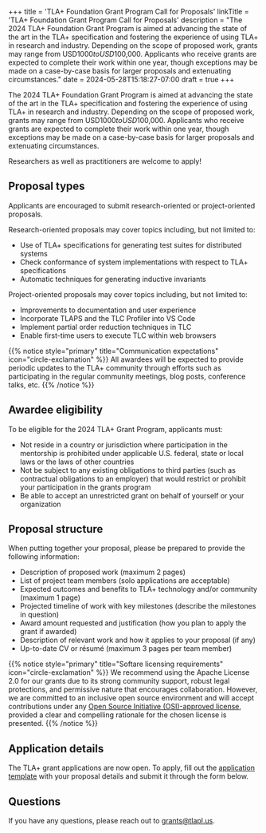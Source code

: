 +++
title = 'TLA+ Foundation Grant Program Call for Proposals'
linkTitle = 'TLA+ Foundation Grant Program Call for Proposals'
description = "The 2024 TLA+ Foundation Grant Program is aimed at advancing the state of the art in the TLA+ specification and fostering the experience of using TLA+ in research and industry. Depending on the scope of proposed work, grants may range from USD$1000 to USD$100,000. Applicants who receive grants are expected to complete their work within one year, though exceptions may be made on a case-by-case basis for larger proposals and extenuating circumstances."
date = 2024-05-28T15:18:27-07:00
draft = true
+++

The 2024 TLA+ Foundation Grant Program is aimed at advancing the state of the art in the TLA+ specification and fostering the experience of using TLA+ in research and industry. Depending on the scope of proposed work, grants may range from USD$1000 to USD$100,000. Applicants who receive grants are expected to complete their work within one year, though exceptions may be made on a case-by-case basis for larger proposals and extenuating circumstances.

Researchers as well as practitioners are welcome to apply!

## Proposal types

Applicants are encouraged to submit research-oriented or project-oriented proposals.

Research-oriented proposals may cover topics including, but not limited to:
- Use of TLA+ specifications for generating test suites for distributed systems
- Check conformance of system implementations with respect to TLA+ specifications
- Automatic techniques for generating inductive invariants

Project-oriented proposals may cover topics including, but not limited to:
- Improvements to documentation and user experience
- Incorporate TLAPS and the TLC Profiler into VS Code
- Implement partial order reduction techniques in TLC
- Enable first-time users to execute TLC within web browsers

{{% notice style="primary" title="Communication expectations" icon="circle-exclamation" %}}
All awardees will be expected to provide periodic updates to the TLA+ community through efforts such as participating in the regular community meetings, blog posts, conference talks, etc.
{{% /notice %}}

## Awardee eligibility

To be eligible for the 2024 TLA+ Grant Program, applicants must:

- Not reside in a country or jurisdiction where participation in the mentorship is prohibited under applicable U.S. federal, state or local laws or the laws of other countries
- Not be subject to any existing obligations to third parties (such as contractual obligations to an employer) that would restrict or prohibit your participation in the grants program
- Be able to accept an unrestricted grant on behalf of yourself or your organization

## Proposal structure

When putting together your proposal, please be prepared to provide the following information:

- Description of proposed work (maximum 2 pages)
- List of project team members (solo applications are acceptable)
- Expected outcomes and benefits to TLA+ technology and/or community (maximum 1 page)
- Projected timeline of work with key milestones (describe the milestones in question)
- Award amount requested and justification (how you plan to apply the grant if awarded)
- Description of relevant work and how it applies to your proposal (if any)
- Up-to-date CV or résumé (maximum 3 pages per team member)

{{% notice style="primary" title="Softare licensing requirements" icon="circle-exclamation" %}}
We recommend using the Apache License 2.0 for our grants due to its strong community support, robust legal protections, and permissive nature that encourages collaboration. However, we are committed to an inclusive open source environment and will accept contributions under any [Open Source Initiative (OSI)-approved license](https://opensource.org/licenses), provided a clear and compelling rationale for the chosen license is presented.
{{% /notice %}}

## Application details

The TLA+ grant applications are now open. To apply, fill out the [application template](/docs/TLA%2B%20Grant%20Template.docx) with your proposal details and submit it through the form below.

<script charset="utf-8" type="text/javascript" src="//js.hsforms.net/forms/embed/v2.js"></script>
<script>
hbspt.forms.create({
region: "na1",
portalId: "8112310",
formId: "153a67b6-b8c9-41cc-8c8f-decfb9826487"
});
</script>


## Questions

If you have any questions, please reach out to [grants@tlapl.us](mailto:grants@tlapl.us).
